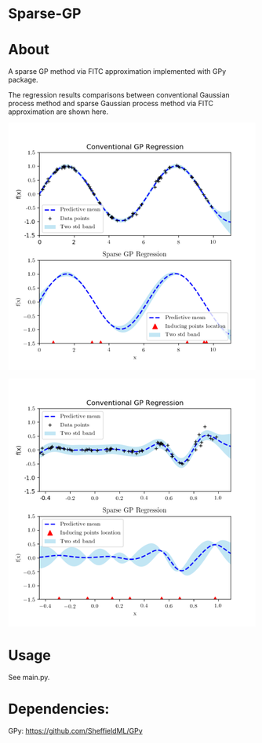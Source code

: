 # Sparse-GP

# About
A sparse GP method via FITC approximation implemented with GPy package.

The regression results comparisons between conventional Gaussian process method and sparse Gaussian process method via FITC approximation are shown here.

![image](https://github.com/Xiao-dong-Wang/Sparse-GP/blob/main/figures/test1.png)

![image](https://github.com/Xiao-dong-Wang/Sparse-GP/blob/main/figures/test2.png)

# Usage
See main.py.

# Dependencies:

GPy: https://github.com/SheffieldML/GPy
